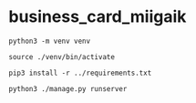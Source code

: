 # business_card_miigaik
 
`python3 -m venv venv`

`source ./venv/bin/activate`

`pip3 install -r ../requirements.txt`

`python3 ./manage.py runserver`

